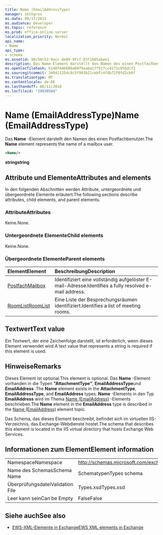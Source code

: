 ```yaml
---
title: Name (EmailAddressType)
manager: sethgros
ms.date: 09/17/2015
ms.audience: Developer
ms.topic: reference
ms.prod: office-online-server
localization_priority: Normal
api_name:
- Name
api_type:
- schema
ms.assetid: 98c58c53-9acc-4e89-9fcf-03f1b05abee1
description: Das Name-Element darstellt den Namen des einen Postfachbenutzer.
ms.openlocfilehash: b140fd46608a04f9aaba17f917cc4171c056dcf2
ms.sourcegitcommit: 34041125dc8c5f993b21cebfc4f8b72f0fd2cb6f
ms.translationtype: MT
ms.contentlocale: de-DE
ms.lasthandoff: 06/11/2018
ms.locfileid: "19830504"
---
```

# <a name="name-emailaddresstype"></a><span data-ttu-id="1baa0-103">Name (EmailAddressType)</span><span class="sxs-lookup"><span data-stu-id="1baa0-103">Name (EmailAddressType)</span></span>

<span data-ttu-id="1baa0-104">Das **Name** -Element darstellt den Namen des einen Postfachbenutzer.</span><span class="sxs-lookup"><span data-stu-id="1baa0-104">The **Name** element represents the name of a mailbox user.</span></span> 
  
```xml
<Name/>
```

<span data-ttu-id="1baa0-105">**string**</span><span class="sxs-lookup"><span data-stu-id="1baa0-105">**string**</span></span>

## <a name="attributes-and-elements"></a><span data-ttu-id="1baa0-106">Attribute und Elemente</span><span class="sxs-lookup"><span data-stu-id="1baa0-106">Attributes and elements</span></span>

<span data-ttu-id="1baa0-107">In den folgenden Abschnitten werden Attribute, untergeordnete und übergeordnete Elemente erläutert.</span><span class="sxs-lookup"><span data-stu-id="1baa0-107">The following sections describe attributes, child elements, and parent elements.</span></span>
  
### <a name="attributes"></a><span data-ttu-id="1baa0-108">Attribute</span><span class="sxs-lookup"><span data-stu-id="1baa0-108">Attributes</span></span>

<span data-ttu-id="1baa0-109">Keine.</span><span class="sxs-lookup"><span data-stu-id="1baa0-109">None.</span></span>
  
### <a name="child-elements"></a><span data-ttu-id="1baa0-110">Untergeordnete Elemente</span><span class="sxs-lookup"><span data-stu-id="1baa0-110">Child elements</span></span>

<span data-ttu-id="1baa0-111">Keine.</span><span class="sxs-lookup"><span data-stu-id="1baa0-111">None.</span></span>
  
### <a name="parent-elements"></a><span data-ttu-id="1baa0-112">Übergeordnete Elemente</span><span class="sxs-lookup"><span data-stu-id="1baa0-112">Parent elements</span></span>

|<span data-ttu-id="1baa0-113">**Element**</span><span class="sxs-lookup"><span data-stu-id="1baa0-113">**Element**</span></span>|<span data-ttu-id="1baa0-114">**Beschreibung**</span><span class="sxs-lookup"><span data-stu-id="1baa0-114">**Description**</span></span>|
|:-----|:-----|
|[<span data-ttu-id="1baa0-115">Postfach</span><span class="sxs-lookup"><span data-stu-id="1baa0-115">Mailbox</span></span>](mailbox.md) <br/> |<span data-ttu-id="1baa0-116">Identifiziert eine vollständig aufgelöster E-mail-Adresse.</span><span class="sxs-lookup"><span data-stu-id="1baa0-116">Identifies a fully resolved e-mail address.</span></span>  <br/> |
|[<span data-ttu-id="1baa0-117">RoomList</span><span class="sxs-lookup"><span data-stu-id="1baa0-117">RoomList</span></span>](roomlist.md) <br/> |<span data-ttu-id="1baa0-118">Eine Liste der Besprechungsräumen identifiziert.</span><span class="sxs-lookup"><span data-stu-id="1baa0-118">Identifies a list of meeting rooms.</span></span>  <br/> |
   
## <a name="text-value"></a><span data-ttu-id="1baa0-119">Textwert</span><span class="sxs-lookup"><span data-stu-id="1baa0-119">Text value</span></span>

<span data-ttu-id="1baa0-120">Ein Textwert, der eine Zeichenfolge darstellt, ist erforderlich, wenn dieses Element verwendet wird.</span><span class="sxs-lookup"><span data-stu-id="1baa0-120">A text value that represents a string is required if this element is used.</span></span>
  
## <a name="remarks"></a><span data-ttu-id="1baa0-121">Hinweise</span><span class="sxs-lookup"><span data-stu-id="1baa0-121">Remarks</span></span>

<span data-ttu-id="1baa0-122">Dieses Element ist optional.</span><span class="sxs-lookup"><span data-stu-id="1baa0-122">This element is optional.</span></span> <span data-ttu-id="1baa0-123">Das **Name** -Element vorhanden in die Typen **"AttachmentType"**, **EmailAddressType**und **EmailAddress** .</span><span class="sxs-lookup"><span data-stu-id="1baa0-123">The **Name** element exists in the **AttachmentType**, **EmailAddressType**, and **EmailAddress** types.</span></span> <span data-ttu-id="1baa0-124">**Name** -Elements in den Typ **EmailAddress** wird im Thema [Name (EmailAddress)](name-emailaddress.md) -Elements beschrieben.</span><span class="sxs-lookup"><span data-stu-id="1baa0-124">The **Name** element in the **EmailAddress** type is described in the [Name (EmailAddress)](name-emailaddress.md) element topic.</span></span> 
  
<span data-ttu-id="1baa0-125">Das Schema, das dieses Element beschreibt, befindet sich im virtuellen IIS-Verzeichnis, das Exchange-Webdienste hostet.</span><span class="sxs-lookup"><span data-stu-id="1baa0-125">The schema that describes this element is located in the IIS virtual directory that hosts Exchange Web Services.</span></span>
  
## <a name="element-information"></a><span data-ttu-id="1baa0-126">Informationen zum Element</span><span class="sxs-lookup"><span data-stu-id="1baa0-126">Element information</span></span>

|||
|:-----|:-----|
|<span data-ttu-id="1baa0-127">Namespace</span><span class="sxs-lookup"><span data-stu-id="1baa0-127">Namespace</span></span>  <br/> |http://schemas.microsoft.com/exchange/services/2006/types  <br/> |
|<span data-ttu-id="1baa0-128">Name des Schemas</span><span class="sxs-lookup"><span data-stu-id="1baa0-128">Schema Name</span></span>  <br/> |<span data-ttu-id="1baa0-129">Schematypen</span><span class="sxs-lookup"><span data-stu-id="1baa0-129">Types schema</span></span>  <br/> |
|<span data-ttu-id="1baa0-130">Überprüfungsdatei</span><span class="sxs-lookup"><span data-stu-id="1baa0-130">Validation File</span></span>  <br/> |<span data-ttu-id="1baa0-131">Types.xsd</span><span class="sxs-lookup"><span data-stu-id="1baa0-131">Types.xsd</span></span>  <br/> |
|<span data-ttu-id="1baa0-132">Leer kann sein</span><span class="sxs-lookup"><span data-stu-id="1baa0-132">Can be Empty</span></span>  <br/> |<span data-ttu-id="1baa0-133">False</span><span class="sxs-lookup"><span data-stu-id="1baa0-133">False</span></span>  <br/> |
   
## <a name="see-also"></a><span data-ttu-id="1baa0-134">Siehe auch</span><span class="sxs-lookup"><span data-stu-id="1baa0-134">See also</span></span>

- [<span data-ttu-id="1baa0-135">EWS-XML-Elemente in Exchange</span><span class="sxs-lookup"><span data-stu-id="1baa0-135">EWS XML elements in Exchange</span></span>](ews-xml-elements-in-exchange.md)

